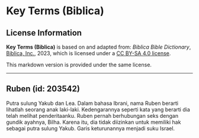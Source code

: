 # Key Terms (Biblica)

## License Information

**Key Terms (Biblica)** is based on and adapted from: _Biblica Bible Dictionary_, [Biblica, Inc.](https://www.biblica.com/), 2023, which is licensed under a [CC BY-SA 4.0 license](https://creativecommons.org/licenses/by-sa/4.0/legalcode.en).

This markdown version is provided under the same license.



--------------------------------

## Ruben (id: 203542)

Putra sulung Yakub dan Lea. Dalam bahasa Ibrani, nama Ruben berarti lihatlah seorang anak laki\-laki. Kedengarannya seperti kata yang berarti dia telah melihat penderitaanku. Ruben pernah berhubungan seks dengan gundik ayahnya, Bilha. Karena itu, dia tidak diizinkan untuk memiliki hak sebagai putra sulung Yakub. Garis keturunannya menjadi suku Israel.


